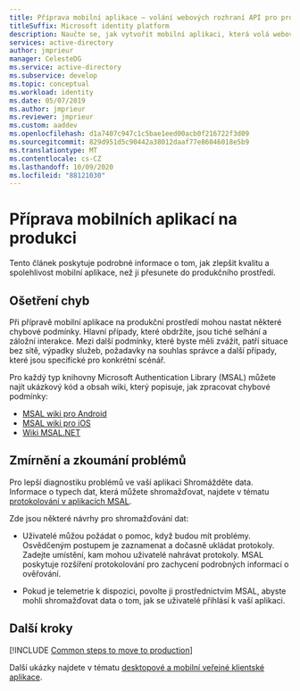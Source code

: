 ```yaml
---
title: Příprava mobilní aplikace – volání webových rozhraní API pro produkci | Azure
titleSuffix: Microsoft identity platform
description: Naučte se, jak vytvořit mobilní aplikaci, která volá webová rozhraní API. (Příprava aplikací pro produkční prostředí.)
services: active-directory
author: jmprieur
manager: CelesteDG
ms.service: active-directory
ms.subservice: develop
ms.topic: conceptual
ms.workload: identity
ms.date: 05/07/2019
ms.author: jmprieur
ms.reviewer: jmprieur
ms.custom: aaddev
ms.openlocfilehash: d1a7407c947c1c5bae1eed00acb0f216722f3d09
ms.sourcegitcommit: 829d951d5c90442a38012daaf77e86046018e5b9
ms.translationtype: MT
ms.contentlocale: cs-CZ
ms.lasthandoff: 10/09/2020
ms.locfileid: "88121030"
---
```

# <a name="prepare-mobile-apps-for-production"></a>Příprava mobilních aplikací na produkci

Tento článek poskytuje podrobné informace o tom, jak zlepšit kvalitu a spolehlivost mobilní aplikace, než ji přesunete do produkčního prostředí.

## <a name="handle-errors"></a>Ošetření chyb

Při přípravě mobilní aplikace na produkční prostředí mohou nastat některé chybové podmínky. Hlavní případy, které obdržíte, jsou tiché selhání a záložní interakce. Mezi další podmínky, které byste měli zvážit, patří situace bez sítě, výpadky služeb, požadavky na souhlas správce a další případy, které jsou specifické pro konkrétní scénář.

Pro každý typ knihovny Microsoft Authentication Library (MSAL) můžete najít ukázkový kód a obsah wiki, který popisuje, jak zpracovat chybové podmínky:

- [MSAL wiki pro Android](https://github.com/AzureAD/microsoft-authentication-library-for-android)
- [MSAL wiki pro iOS](https://github.com/AzureAD/microsoft-authentication-library-for-objc/wiki)
- [Wiki MSAL.NET](https://github.com/AzureAD/microsoft-authentication-library-for-dotnet/wiki)

## <a name="mitigate-and-investigate-issues"></a>Zmírnění a zkoumání problémů

Pro lepší diagnostiku problémů ve vaší aplikaci Shromážděte data. Informace o typech dat, která můžete shromažďovat, najdete v tématu [protokolování v aplikacích MSAL](./msal-logging.md).

Zde jsou některé návrhy pro shromažďování dat:

- Uživatelé můžou požádat o pomoc, když budou mít problémy. Osvědčeným postupem je zaznamenat a dočasně ukládat protokoly. Zadejte umístění, kam mohou uživatelé nahrávat protokoly. MSAL poskytuje rozšíření protokolování pro zachycení podrobných informací o ověřování.

- Pokud je telemetrie k dispozici, povolte ji prostřednictvím MSAL, abyste mohli shromažďovat data o tom, jak se uživatelé přihlásí k vaší aplikaci.

## <a name="next-steps"></a>Další kroky

[!INCLUDE [Common steps to move to production](../../../includes/active-directory-develop-scenarios-production.md)]

Další ukázky najdete v tématu [desktopové a mobilní veřejné klientské aplikace](sample-v2-code.md#desktop-and-mobile-public-client-apps).